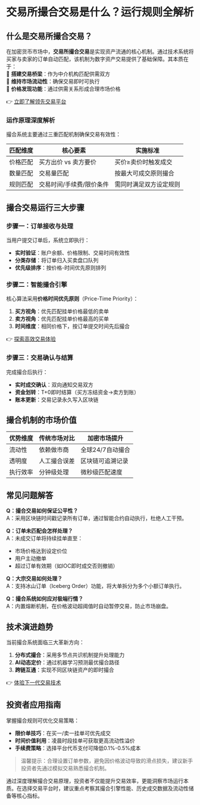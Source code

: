 # 交易所撮合交易是什么？运行规则全解析

## 什么是交易所撮合交易？

在加密货币市场中，**交易所撮合交易**是实现资产流通的核心机制。通过技术系统将买家与卖家的订单自动匹配，该机制为数字资产交易提供了基础保障。其本质在于：  
🔹 **搭建交易桥梁**：作为中介机构匹配供需双方  
🔹 **维持市场流动性**：确保交易即时可执行  
🔹 **价格发现功能**：通过供需关系形成合理市场价格  

👉 [立即了解领先交易平台](https://bit.ly/okx_welcome)

### 运作原理深度解析

撮合系统主要通过三重匹配机制确保交易有效性：

| 匹配维度   | 核心要素                     | 实施标准                 |
|------------|------------------------------|--------------------------|
| 价格匹配   | 买方出价 vs 卖方要价         | 买价≥卖价时触发成交      |
| 数量匹配   | 交易量匹配                   | 按最大可成交原则撮合     |
| 规则匹配   | 交易时间/手续费/限价条件     | 需同时满足双方设定规则   |

## 撮合交易运行三大步骤

### 步骤一：订单接收与处理

当用户提交订单后，系统立即执行：
- **实时验证**：账户余额、价格限制、交易时间有效性
- **分类存储**：将订单归入买卖盘口队列
- **优先级排序**：按价格-时间优先原则排列

### 步骤二：智能撮合引擎

核心算法采用**价格时间优先原则**（Price-Time Priority）：
1. **买方视角**：优先匹配挂单价格最低的卖单
2. **卖方视角**：优先匹配挂单价格最高的买单
3. **时间维度**：相同价格下，按订单提交时间先后撮合

👉 [探索高效交易体验](https://bit.ly/okx_welcome)

### 步骤三：交易确认与结算

完成撮合后执行：
- **实时成交确认**：双向通知交易双方
- **资金划转**：T+0即时结算（买方冻结资金→卖方到账）
- **账本更新**：交易记录永久写入区块链

## 撮合机制的市场价值

| 优势维度   | 传统市场对比 | 加密市场提升 |
|------------|--------------|--------------|
| 流动性     | 依赖做市商   | 全球24/7自动撮合 |
| 透明度     | 人工撮合误差 | 区块链可追溯记录 |
| 执行效率   | 分钟级处理   | 微秒级匹配速度 |

## 常见问题解答

**Q：撮合交易如何保证公平性？**  
A：采用区块链时间戳记录所有订单，通过智能合约自动执行，杜绝人工干预。

**Q：订单未匹配会怎样处理？**  
A：未成交订单将持续挂单直至：
- 市场价格达到设定价位
- 用户主动撤单
- 超过订单有效期（如IOC即时成交否则撤销）

**Q：大宗交易如何处理？**  
A：支持冰山订单（Iceberg Order）功能，将大单拆分为多个小额订单执行。

**Q：撮合系统如何应对极端行情？**  
A：内置熔断机制，在价格波动超阈值时自动暂停交易，防止市场崩盘。

## 技术演进趋势

当前撮合系统面临三大革新方向：
1. **分布式撮合**：采用多节点共识机制提升处理能力
2. **AI动态定价**：通过机器学习预测最优撮合路径
3. **跨链互通**：实现不同区块链资产的即时撮合

👉 [体验下一代交易技术](https://bit.ly/okx_welcome)

## 投资者应用指南

掌握撮合规则可优化交易策略：
- **限价单技巧**：在买一/卖一挂单可优先成交
- **时间价值利用**：凌晨时段挂单可获取更高流动性溢价
- **手续费策略**：选择平台代币支付可降低0.1%-0.5%成本

> 温馨提示：合理设置订单参数，避免因价格波动导致的滑点损失，建议新手投资者先通过模拟交易熟悉撮合机制。

通过深度理解撮合交易原理，投资者不仅能提升交易效率，更能洞察市场运行本质。在选择交易平台时，建议重点考察其撮合引擎性能、历史成交数据及流动性储备等核心指标。
